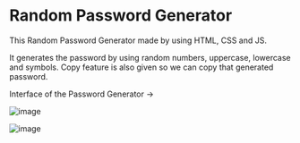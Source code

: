 # Random Password Generator

This Random Password Generator made by using HTML, CSS and JS.

It generates the password by using random numbers, uppercase, lowercase and symbols. Copy feature is also given so we can copy that generated password.

Interface of the Password Generator ->

![image](https://user-images.githubusercontent.com/109027067/232666657-00151d37-0c29-47dd-9bdf-1ed808921481.png)

![image](https://user-images.githubusercontent.com/109027067/232667166-f8bbb7f6-7dc5-49ef-be55-3ac048fafdf1.png)
